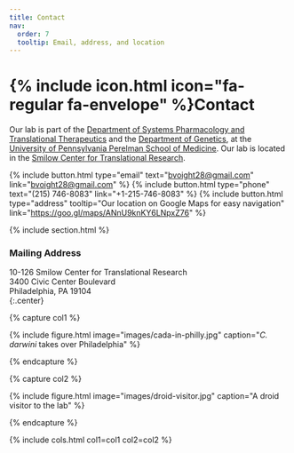 ```yaml
---
title: Contact
nav:
  order: 7
  tooltip: Email, address, and location
---
```


# {% include icon.html icon="fa-regular fa-envelope" %}Contact

Our lab is part of the [Department of Systems Pharmacology and Translational Therapeutics](https://www.med.upenn.edu/syspharmatt/) and the [Department of Genetics](https://genetics.med.upenn.edu/), at the [University of Pennsylvania Perelman School of Medicine](https://www.med.upenn.edu/).
Our lab is located in the [Smilow Center for Translational Research](https://www.facilities.upenn.edu/maps/locations/smilow-center-translational-research).

{%
  include button.html
  type="email"
  text="bvoight28@gmail.com"
  link="bvoight28@gmail.com"
%}
{%
  include button.html
  type="phone"
  text="(215) 746-8083"
  link="+1-215-746-8083"
%}
{%
  include button.html
  type="address"
  tooltip="Our location on Google Maps for easy navigation"
  link="https://goo.gl/maps/ANnU9knKY6LNpxZ76"
%}

{% include section.html %}

### <i class="fas fa-mail-bulk"></i>Mailing Address

10-126 Smilow Center for Translational Research  
3400 Civic Center Boulevard  
Philadelphia, PA 19104  
{:.center}

{% capture col1 %}

{%
  include figure.html
  image="images/cada-in-philly.jpg"
  caption="<i>C. darwini</i> takes over Philadelphia"
%}

{% endcapture %}

{% capture col2 %}

{%
  include figure.html
  image="images/droid-visitor.jpg"
  caption="A droid visitor to the lab"
%}

{% endcapture %}

{% include cols.html col1=col1 col2=col2 %}
